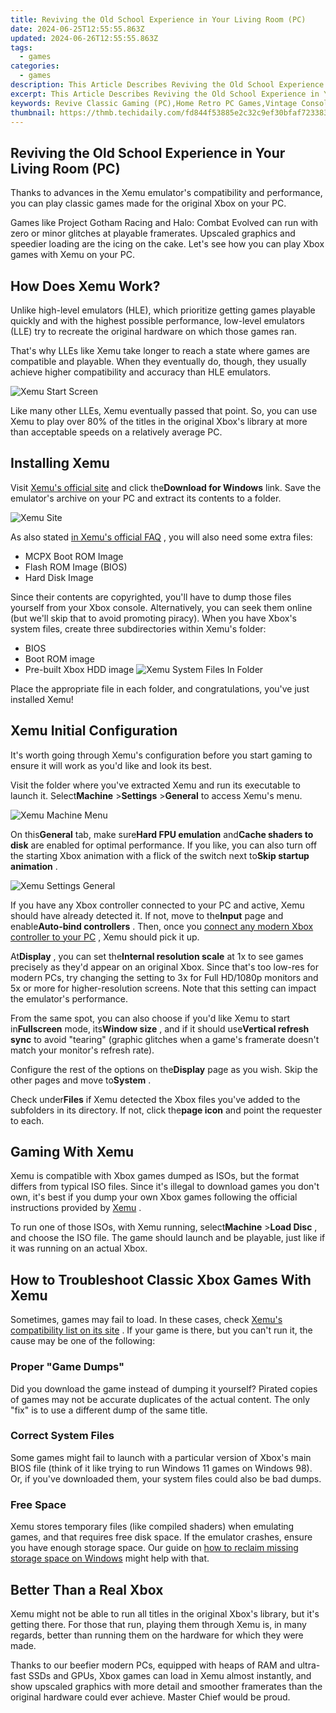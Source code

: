 ```yaml
---
title: Reviving the Old School Experience in Your Living Room (PC)
date: 2024-06-25T12:55:55.863Z
updated: 2024-06-26T12:55:55.863Z
tags:
  - games
categories:
  - games
description: This Article Describes Reviving the Old School Experience in Your Living Room (PC)
excerpt: This Article Describes Reviving the Old School Experience in Your Living Room (PC)
keywords: Revive Classic Gaming (PC),Home Retro PC Games,Vintage Console Simulation,Nostalgic PC Entertainment,Old School Video Games (PC),Classic Game At-Home (PC),Living Room Classics (Gaming)
thumbnail: https://thmb.techidaily.com/fd844f53885e2c32c9ef30bfaf7233832cc28d58125ca084d49daf8878117921.png
---
```


## Reviving the Old School Experience in Your Living Room (PC)

 Thanks to advances in the Xemu emulator's compatibility and performance, you can play classic games made for the original Xbox on your PC.

 Games like Project Gotham Racing and Halo: Combat Evolved can run with zero or minor glitches at playable framerates. Upscaled graphics and speedier loading are the icing on the cake. Let's see how you can play Xbox games with Xemu on your PC.

## How Does Xemu Work?

 Unlike high-level emulators (HLE), which prioritize getting games playable quickly and with the highest possible performance, low-level emulators (LLE) try to recreate the original hardware on which those games ran.

 That's why LLEs like Xemu take longer to reach a state where games are compatible and playable. When they eventually do, though, they usually achieve higher compatibility and accuracy than HLE emulators.

![Xemu Start Screen](https://static1.makeuseofimages.com/wordpress/wp-content/uploads/2023/09/xemu-start-screen.jpg)

 Like many other LLEs, Xemu eventually passed that point. So, you can use Xemu to play over 80% of the titles in the original Xbox's library at more than acceptable speeds on a relatively average PC.

## Installing Xemu

 Visit [Xemu's official site](https://xemu.app/) and click the**Download for Windows** link. Save the emulator's archive on your PC and extract its contents to a folder.

![Xemu Site](https://static1.makeuseofimages.com/wordpress/wp-content/uploads/2023/09/xemu-site.jpg)

 As also stated [in Xemu's official FAQ](https://xemu.app/docs/required-files/) , you will also need some extra files:

* MCPX Boot ROM Image
* Flash ROM Image (BIOS)
* Hard Disk Image

 Since their contents are copyrighted, you'll have to dump those files yourself from your Xbox console. Alternatively, you can seek them online (but we'll skip that to avoid promoting piracy). When you have Xbox's system files, create three subdirectories within Xemu's folder:

* BIOS
* Boot ROM image
* Pre-built Xbox HDD image ![Xemu System Files In Folder](https://static1.makeuseofimages.com/wordpress/wp-content/uploads/2023/09/xemu-system-files-in-folder.jpg)

 Place the appropriate file in each folder, and congratulations, you've just installed Xemu!

## Xemu Initial Configuration

 It's worth going through Xemu's configuration before you start gaming to ensure it will work as you'd like and look its best.

 Visit the folder where you've extracted Xemu and run its executable to launch it. Select**Machine** \>**Settings** \>**General** to access Xemu's menu.

![Xemu Machine Menu](https://static1.makeuseofimages.com/wordpress/wp-content/uploads/2023/09/xemu-machine-menu.jpg)

 On this**General** tab, make sure**Hard FPU emulation** and**Cache shaders to disk** are enabled for optimal performance. If you like, you can also turn off the starting Xbox animation with a flick of the switch next to**Skip startup animation** .

![Xemu Settings General](https://static1.makeuseofimages.com/wordpress/wp-content/uploads/2023/09/xemu-settings-general.jpg)

 If you have any Xbox controller connected to your PC and active, Xemu should have already detected it. If not, move to the**Input** page and enable**Auto-bind controllers** . Then, once you [connect any modern Xbox controller to your PC](https://www.makeuseof.com/tag/connect-xbox-one-controller-pc/) , Xemu should pick it up.

 At**Display** , you can set the**Internal resolution scale** at 1x to see games precisely as they'd appear on an original Xbox. Since that's too low-res for modern PCs, try changing the setting to 3x for Full HD/1080p monitors and 5x or more for higher-resolution screens. Note that this setting can impact the emulator's performance.

 From the same spot, you can also choose if you'd like Xemu to start in**Fullscreen** mode, its**Window size** , and if it should use**Vertical refresh sync** to avoid "tearing" (graphic glitches when a game's framerate doesn't match your monitor's refresh rate).

 Configure the rest of the options on the**Display** page as you wish. Skip the other pages and move to**System** .

 Check under**Files** if Xemu detected the Xbox files you've added to the subfolders in its directory. If not, click the**page icon** and point the requester to each.

## Gaming With Xemu

 Xemu is compatible with Xbox games dumped as ISOs, but the format differs from typical ISO files. Since it's illegal to download games you don't own, it's best if you dump your own Xbox games following the official instructions provided by [Xemu](https://xemu.app/docs/disc-images/) .

 To run one of those ISOs, with Xemu running, select**Machine** \>**Load Disc** , and choose the ISO file. The game should launch and be playable, just like if it was running on an actual Xbox.

## How to Troubleshoot Classic Xbox Games With Xemu

 Sometimes, games may fail to load. In these cases, check [Xemu's compatibility list on its site](https://xemu.app/#compatibility) . If your game is there, but you can't run it, the cause may be one of the following:

### Proper "Game Dumps"

 Did you download the game instead of dumping it yourself? Pirated copies of games may not be accurate duplicates of the actual content. The only "fix" is to use a different dump of the same title.

### Correct System Files

 Some games might fail to launch with a particular version of Xbox's main BIOS file (think of it like trying to run Windows 11 games on Windows 98). Or, if you've downloaded them, your system files could also be bad dumps.

### Free Space

 Xemu stores temporary files (like compiled shaders) when emulating games, and that requires free disk space. If the emulator crashes, ensure you have enough storage space. Our guide on [how to reclaim missing storage space on Windows](https://www.makeuseof.com/reclaim-missing-storage-windows/) might help with that.

## Better Than a Real Xbox

 Xemu might not be able to run all titles in the original Xbox's library, but it's getting there. For those that run, playing them through Xemu is, in many regards, better than running them on the hardware for which they were made.

 Thanks to our beefier modern PCs, equipped with heaps of RAM and ultra-fast SSDs and GPUs, Xbox games can load in Xemu almost instantly, and show upscaled graphics with more detail and smoother framerates than the original hardware could ever achieve. Master Chief would be proud.


<ins class="adsbygoogle"
     style="display:block"
     data-ad-format="autorelaxed"
     data-ad-client="ca-pub-7571918770474297"
     data-ad-slot="1223367746"></ins>



<ins class="adsbygoogle"
     style="display:block"
     data-ad-client="ca-pub-7571918770474297"
     data-ad-slot="8358498916"
     data-ad-format="auto"
     data-full-width-responsive="true"></ins>


